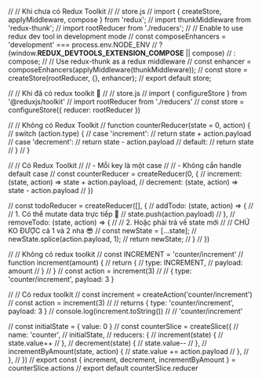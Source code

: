 



// // Khi chưa có Redux Toolkit
// // store.js
// import { createStore, applyMiddleware, compose } from 'redux';
// import thunkMiddleware from 'redux-thunk';
// import rootReducer from './reducers';
// // Enable to use redux dev tool in development mode
// const composeEnhancers = 'development' === process.env.NODE_ENV
//     ? (window.__REDUX_DEVTOOLS_EXTENSION_COMPOSE__ || compose)
//     : compose;
// // Use redux-thunk as a redux middleware
// const enhancer = composeEnhancers(applyMiddleware(thunkMiddleware));
// const store = createStore(rootReducer, {}, enhancer);
// export default store;


// // Khi đã có redux toolkit 🤣
// // store.js
// import { configureStore } from '@reduxjs/toolkit'
// import rootReducer from './reducers'
// const store = configureStore({ reducer: rootReducer })





// // Không có Redux Toolkit
// function counterReducer(state = 0, action) {
//     switch (action.type) {
//         case 'increment':
//             return state + action.payload
//         case 'decrement':
//             return state - action.payload
//         default:
//             return state
//     }
// }




// // Có Redux Toolkit
// // - Mỗi key là một case
// // - Không cần handle default case
// const counterReducer = createReducer(0, {
//     increment: (state, action) => state + action.payload,
//     decrement: (state, action) => state - action.payload
// })





// const todoReducer = createReducer([], {
//     addTodo: (state, action) => {
//         // 1. Có thể mutate data trực tiếp 🎉
//         state.push(action.payload)
//     },
//     removeTodo: (state, action) => {
//         // 2. Hoặc phải trả về state mới
//         // CHỨ KO ĐƯỢC cả 1 và 2 nha 😎
//         const newState = [...state];
//         newState.splice(action.payload, 1);
//         return newState;
//     }
// })



// // Không có redux toolkit
// const INCREMENT = 'counter/increment'
// function increment(amount) {
//     return {
//         type: INCREMENT,
//         payload: amount
//     }
// }
// const action = increment(3)
// // { type: 'counter/increment', payload: 3 }



// // Có redux toolkit
// const increment = createAction('counter/increment')
// const action = increment(3)
// // returns { type: 'counter/increment', payload: 3 }
// console.log(increment.toString())
// // 'counter/increment'



// const initialState = { value: 0 }
// const counterSlice = createSlice({
//     name: 'counter',
//     initialState,
//     reducers: {
//         increment(state) {
//             state.value++
//         },
//         decrement(state) {
//             state.value--
//         },
//         incrementByAmount(state, action) {
//             state.value += action.payload
//         },
//     },
// })
// export const { increment, decrement, incrementByAmount } = counterSlice.actions
// export default counterSlice.reducer